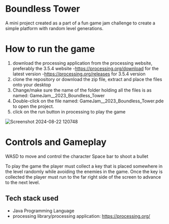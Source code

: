 # Boundless Tower
A mini project created as a part of a fun game jam challenge to create a simple platform with random level generations.

# How to run the game
1. download the processing application from the processing website, preferably the 3.5.4 website
   -https://processing.org/download for the latest version
   -https://processing.org/releases for 3.5.4 version
 2. clone the repository or download the zip file, extract and place the files onto your desktop
 3. Change/make sure the name of the folder holding all the files is as named: GameJam__2023_Boundless_Tower
 4. Double-click on the file named: GameJam__2023_Boundless_Tower.pde to open the project.
 5. click on the run button in processing to play the game 

![Screenshot 2024-08-22 120748](https://github.com/user-attachments/assets/edb60791-eb73-44c7-ab68-61d11d850450)
# Controls and Gameplay
WASD to move and control the character
Space bar to shoot a bullet

To play the game the player must collect a key that is placed somewhere in the level randomly while avoiding the enemies in the game.
Once the key is collected the player must run to the far right side of the screen to advance to the next level.


## Tech stack used
- Java Programming Language
- processing library/processing application: https://processing.org/
